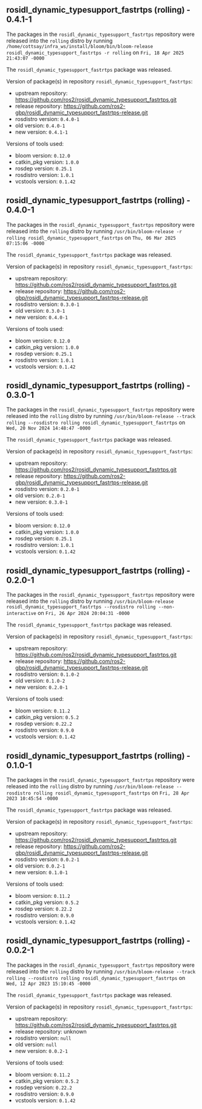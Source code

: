 ## rosidl_dynamic_typesupport_fastrtps (rolling) - 0.4.1-1

The packages in the `rosidl_dynamic_typesupport_fastrtps` repository were released into the `rolling` distro by running `/home/cottsay/infra_ws/install/bloom/bin/bloom-release rosidl_dynamic_typesupport_fastrtps -r rolling` on `Fri, 18 Apr 2025 21:43:07 -0000`

The `rosidl_dynamic_typesupport_fastrtps` package was released.

Version of package(s) in repository `rosidl_dynamic_typesupport_fastrtps`:

- upstream repository: https://github.com/ros2/rosidl_dynamic_typesupport_fastrtps.git
- release repository: https://github.com/ros2-gbp/rosidl_dynamic_typesupport_fastrtps-release.git
- rosdistro version: `0.4.0-1`
- old version: `0.4.0-1`
- new version: `0.4.1-1`

Versions of tools used:

- bloom version: `0.12.0`
- catkin_pkg version: `1.0.0`
- rosdep version: `0.25.1`
- rosdistro version: `1.0.1`
- vcstools version: `0.1.42`


## rosidl_dynamic_typesupport_fastrtps (rolling) - 0.4.0-1

The packages in the `rosidl_dynamic_typesupport_fastrtps` repository were released into the `rolling` distro by running `/usr/bin/bloom-release -r rolling rosidl_dynamic_typesupport_fastrtps` on `Thu, 06 Mar 2025 07:15:06 -0000`

The `rosidl_dynamic_typesupport_fastrtps` package was released.

Version of package(s) in repository `rosidl_dynamic_typesupport_fastrtps`:

- upstream repository: https://github.com/ros2/rosidl_dynamic_typesupport_fastrtps.git
- release repository: https://github.com/ros2-gbp/rosidl_dynamic_typesupport_fastrtps-release.git
- rosdistro version: `0.3.0-1`
- old version: `0.3.0-1`
- new version: `0.4.0-1`

Versions of tools used:

- bloom version: `0.12.0`
- catkin_pkg version: `1.0.0`
- rosdep version: `0.25.1`
- rosdistro version: `1.0.1`
- vcstools version: `0.1.42`


## rosidl_dynamic_typesupport_fastrtps (rolling) - 0.3.0-1

The packages in the `rosidl_dynamic_typesupport_fastrtps` repository were released into the `rolling` distro by running `/usr/bin/bloom-release --track rolling --rosdistro rolling rosidl_dynamic_typesupport_fastrtps` on `Wed, 20 Nov 2024 14:48:47 -0000`

The `rosidl_dynamic_typesupport_fastrtps` package was released.

Version of package(s) in repository `rosidl_dynamic_typesupport_fastrtps`:

- upstream repository: https://github.com/ros2/rosidl_dynamic_typesupport_fastrtps.git
- release repository: https://github.com/ros2-gbp/rosidl_dynamic_typesupport_fastrtps-release.git
- rosdistro version: `0.2.0-1`
- old version: `0.2.0-1`
- new version: `0.3.0-1`

Versions of tools used:

- bloom version: `0.12.0`
- catkin_pkg version: `1.0.0`
- rosdep version: `0.25.1`
- rosdistro version: `1.0.1`
- vcstools version: `0.1.42`


## rosidl_dynamic_typesupport_fastrtps (rolling) - 0.2.0-1

The packages in the `rosidl_dynamic_typesupport_fastrtps` repository were released into the `rolling` distro by running `/usr/bin/bloom-release rosidl_dynamic_typesupport_fastrtps --rosdistro rolling --non-interactive` on `Fri, 26 Apr 2024 20:04:31 -0000`

The `rosidl_dynamic_typesupport_fastrtps` package was released.

Version of package(s) in repository `rosidl_dynamic_typesupport_fastrtps`:

- upstream repository: https://github.com/ros2/rosidl_dynamic_typesupport_fastrtps.git
- release repository: https://github.com/ros2-gbp/rosidl_dynamic_typesupport_fastrtps-release.git
- rosdistro version: `0.1.0-2`
- old version: `0.1.0-2`
- new version: `0.2.0-1`

Versions of tools used:

- bloom version: `0.11.2`
- catkin_pkg version: `0.5.2`
- rosdep version: `0.22.2`
- rosdistro version: `0.9.0`
- vcstools version: `0.1.42`


## rosidl_dynamic_typesupport_fastrtps (rolling) - 0.1.0-1

The packages in the `rosidl_dynamic_typesupport_fastrtps` repository were released into the `rolling` distro by running `/usr/bin/bloom-release --rosdistro rolling rosidl_dynamic_typesupport_fastrtps` on `Fri, 28 Apr 2023 10:45:54 -0000`

The `rosidl_dynamic_typesupport_fastrtps` package was released.

Version of package(s) in repository `rosidl_dynamic_typesupport_fastrtps`:

- upstream repository: https://github.com/ros2/rosidl_dynamic_typesupport_fastrtps.git
- release repository: https://github.com/ros2-gbp/rosidl_dynamic_typesupport_fastrtps-release.git
- rosdistro version: `0.0.2-1`
- old version: `0.0.2-1`
- new version: `0.1.0-1`

Versions of tools used:

- bloom version: `0.11.2`
- catkin_pkg version: `0.5.2`
- rosdep version: `0.22.2`
- rosdistro version: `0.9.0`
- vcstools version: `0.1.42`


## rosidl_dynamic_typesupport_fastrtps (rolling) - 0.0.2-1

The packages in the `rosidl_dynamic_typesupport_fastrtps` repository were released into the `rolling` distro by running `/usr/bin/bloom-release --track rolling --rosdistro rolling rosidl_dynamic_typesupport_fastrtps` on `Wed, 12 Apr 2023 15:10:45 -0000`

The `rosidl_dynamic_typesupport_fastrtps` package was released.

Version of package(s) in repository `rosidl_dynamic_typesupport_fastrtps`:

- upstream repository: https://github.com/ros2/rosidl_dynamic_typesupport_fastrtps.git
- release repository: unknown
- rosdistro version: `null`
- old version: `null`
- new version: `0.0.2-1`

Versions of tools used:

- bloom version: `0.11.2`
- catkin_pkg version: `0.5.2`
- rosdep version: `0.22.2`
- rosdistro version: `0.9.0`
- vcstools version: `0.1.42`


